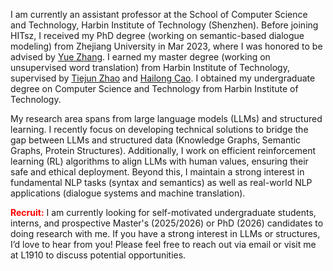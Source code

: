 I am currently an assistant professor at the School of Computer Science and Technology, Harbin Institute of Technology (Shenzhen). Before joining HITsz, I received my PhD degree (working on semantic-based dialogue modeling) from Zhejiang University in Mar 2023, where I was honored to be advised by <a href='https://frcchang.github.io/'>Yue Zhang</a>. I earned my master degree (working on unsupervised word translation) from Harbin Institute of Technology, supervised by <a href='https://homepage.hit.edu.cn/zhaotiejun'>Tiejun Zhao</a> and <a href='https://homepage.hit.edu.cn/caohailong'>Hailong Cao</a>. I obtained my undergraduate degree on Computer Science and Technology from Harbin Institute of Technology.

My research area spans from large language models (LLMs) and structured learning. I recently focus on developing technical solutions to bridge the gap between LLMs and structured data (Knowledge Graphs, Semantic Graphs, Protein Structures). Additionally, I work on efficient reinforcement learning (RL) algorithms to align LLMs with human values, ensuring their safe and ethical deployment. Beyond this, I maintain a strong interest in fundamental NLP tasks (syntax and semantics) as well as real-world NLP applications (dialogue systems and machine translation).

<p>
  <span style="color: red; font-weight: bold;">Recruit:</span>
  I am currently looking for self-motivated undergraduate students, interns, and prospective Master's (2025/2026) or PhD (2026) candidates to doing research with me. If you have a strong interest in LLMs or structures, I’d love to hear from you! Please feel free to reach out via email or visit me at L1910 to discuss potential opportunities.
</p>